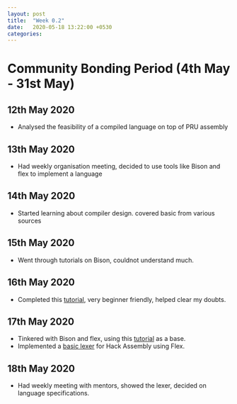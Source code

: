 ```yaml
---
layout: post
title:  "Week 0.2"
date:   2020-05-18 13:22:00 +0530
categories:
---
```


# Community Bonding Period (4th May - 31st May)

## 12th May 2020
* Analysed the feasibility of a compiled language on top of PRU assembly
  
## 13th May 2020
* Had weekly organisation meeting, decided to use tools like Bison and flex to implement a language

## 14th May 2020
* Started learning about compiler design. covered basic from various sources

## 15th May 2020
* Went through tutorials on Bison, couldnot understand much.

## 16th May 2020
* Completed this [tutorial](https://aquamentus.com/flex_bison.html), very beginner friendly, helped clear my doubts.
  
## 17th May 2020
* Tinkered with Bison and flex, using this [tutorial](https://aquamentus.com/flex_bison.html) as a base.
* Implemented a [basic lexer](https://gist.github.com/VedantParanjape/3f4d80ca681830b9a8de9be4fd5472ad) for Hack Assembly using Flex.

## 18th May 2020
* Had weekly meeting with mentors, showed the lexer, decided on language specifications.